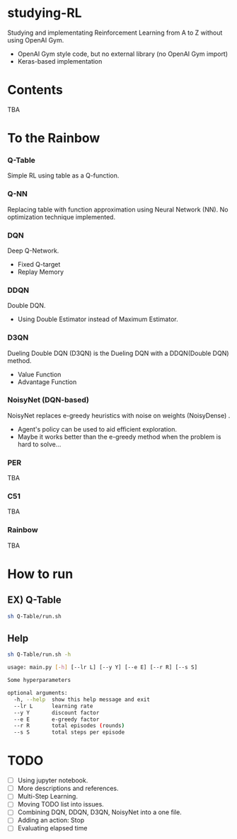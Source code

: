 # studying-RL

Studying and implementating Reinforcement Learning from A to Z without using OpenAI Gym.

* OpenAI Gym style code, but no external library (no OpenAI Gym import)
* Keras-based implementation

# Contents

TBA

# To the Rainbow

### Q-Table

Simple RL using table as a Q-function.

### Q-NN

Replacing table with function approximation using Neural Network (NN). No optimization technique implemented.

### DQN

Deep Q-Network.

* Fixed Q-target
* Replay Memory

### DDQN

Double DQN.

* Using Double Estimator instead of Maximum Estimator.

### D3QN

Dueling Double DQN (D3QN) is the Dueling DQN with a DDQN(Double DQN) method.

* Value Function
* Advantage Function

### NoisyNet (DQN-based)

NoisyNet replaces e-greedy heuristics with noise on weights (NoisyDense) .

* Agent's policy can be used to aid efficient exploration.
* Maybe it works better than the e-greedy method when the problem is hard to solve...

### PER

TBA

### C51

TBA

<!--
A Distributional Perspective on Reinforcement Learning (C51)
-->

### Rainbow

TBA

# How to run

## EX) Q-Table

```bash
sh Q-Table/run.sh
```

## Help

```bash
sh Q-Table/run.sh -h
```
```bash
usage: main.py [-h] [--lr L] [--y Y] [--e E] [--r R] [--s S]

Some hyperparameters

optional arguments:
  -h, --help  show this help message and exit
  --lr L      learning rate
  --y Y       discount factor
  --e E       e-greedy factor
  --r R       total episodes (rounds)
  --s S       total steps per episode
```

# TODO

- [ ] Using jupyter notebook.
- [ ] More descriptions and references.
- [ ] Multi-Step Learning.
- [ ] Moving TODO list into issues.
- [ ] Combining DQN, DDQN, D3QN, NoisyNet into a one file.
- [ ] Adding an action: Stop
- [ ] Evaluating elapsed time
